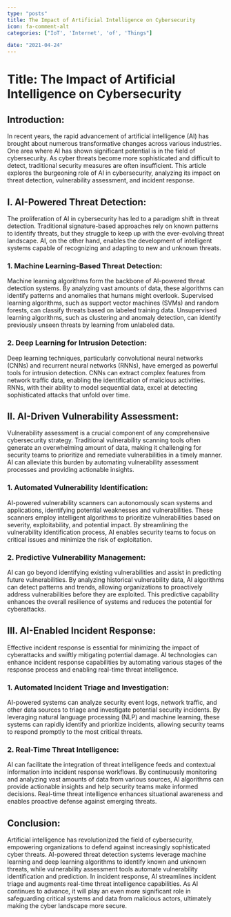 ```yaml
---
type: "posts"
title: The Impact of Artificial Intelligence on Cybersecurity
icon: fa-comment-alt
categories: ["IoT', 'Internet', 'of', 'Things"]

date: "2021-04-24"
---
```




# Title: The Impact of Artificial Intelligence on Cybersecurity

## Introduction:
In recent years, the rapid advancement of artificial intelligence (AI) has brought about numerous transformative changes across various industries. One area where AI has shown significant potential is in the field of cybersecurity. As cyber threats become more sophisticated and difficult to detect, traditional security measures are often insufficient. This article explores the burgeoning role of AI in cybersecurity, analyzing its impact on threat detection, vulnerability assessment, and incident response.

## I. AI-Powered Threat Detection:
The proliferation of AI in cybersecurity has led to a paradigm shift in threat detection. Traditional signature-based approaches rely on known patterns to identify threats, but they struggle to keep up with the ever-evolving threat landscape. AI, on the other hand, enables the development of intelligent systems capable of recognizing and adapting to new and unknown threats.

### 1. Machine Learning-Based Threat Detection:
Machine learning algorithms form the backbone of AI-powered threat detection systems. By analyzing vast amounts of data, these algorithms can identify patterns and anomalies that humans might overlook. Supervised learning algorithms, such as support vector machines (SVMs) and random forests, can classify threats based on labeled training data. Unsupervised learning algorithms, such as clustering and anomaly detection, can identify previously unseen threats by learning from unlabeled data.

### 2. Deep Learning for Intrusion Detection:
Deep learning techniques, particularly convolutional neural networks (CNNs) and recurrent neural networks (RNNs), have emerged as powerful tools for intrusion detection. CNNs can extract complex features from network traffic data, enabling the identification of malicious activities. RNNs, with their ability to model sequential data, excel at detecting sophisticated attacks that unfold over time.

## II. AI-Driven Vulnerability Assessment:
Vulnerability assessment is a crucial component of any comprehensive cybersecurity strategy. Traditional vulnerability scanning tools often generate an overwhelming amount of data, making it challenging for security teams to prioritize and remediate vulnerabilities in a timely manner. AI can alleviate this burden by automating vulnerability assessment processes and providing actionable insights.

### 1. Automated Vulnerability Identification:
AI-powered vulnerability scanners can autonomously scan systems and applications, identifying potential weaknesses and vulnerabilities. These scanners employ intelligent algorithms to prioritize vulnerabilities based on severity, exploitability, and potential impact. By streamlining the vulnerability identification process, AI enables security teams to focus on critical issues and minimize the risk of exploitation.

### 2. Predictive Vulnerability Management:
AI can go beyond identifying existing vulnerabilities and assist in predicting future vulnerabilities. By analyzing historical vulnerability data, AI algorithms can detect patterns and trends, allowing organizations to proactively address vulnerabilities before they are exploited. This predictive capability enhances the overall resilience of systems and reduces the potential for cyberattacks.

## III. AI-Enabled Incident Response:
Effective incident response is essential for minimizing the impact of cyberattacks and swiftly mitigating potential damage. AI technologies can enhance incident response capabilities by automating various stages of the response process and enabling real-time threat intelligence.

### 1. Automated Incident Triage and Investigation:
AI-powered systems can analyze security event logs, network traffic, and other data sources to triage and investigate potential security incidents. By leveraging natural language processing (NLP) and machine learning, these systems can rapidly identify and prioritize incidents, allowing security teams to respond promptly to the most critical threats.

### 2. Real-Time Threat Intelligence:
AI can facilitate the integration of threat intelligence feeds and contextual information into incident response workflows. By continuously monitoring and analyzing vast amounts of data from various sources, AI algorithms can provide actionable insights and help security teams make informed decisions. Real-time threat intelligence enhances situational awareness and enables proactive defense against emerging threats.

## Conclusion:
Artificial intelligence has revolutionized the field of cybersecurity, empowering organizations to defend against increasingly sophisticated cyber threats. AI-powered threat detection systems leverage machine learning and deep learning algorithms to identify known and unknown threats, while vulnerability assessment tools automate vulnerability identification and prediction. In incident response, AI streamlines incident triage and augments real-time threat intelligence capabilities. As AI continues to advance, it will play an even more significant role in safeguarding critical systems and data from malicious actors, ultimately making the cyber landscape more secure.